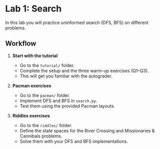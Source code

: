 # Lab 1: Search

In this lab you will practice uninformed search (DFS, BFS) on different problems.

## Workflow

1. **Start with the tutorial**  
   - Go to the `tutorial/` folder.  
   - Complete the setup and the three warm-up exercises (Q1–Q3).  
   - This will get you familiar with the autograder.

2. **Pacman exercises**  
   - Go to the `pacman/` folder.  
   - Implement DFS and BFS in `search.py`.  
   - Test them using the provided Pacman layouts.  

3. **Riddles exercises**  
   - Go to the `riddles/` folder.  
   - Define the state spaces for the River Crossing and Missionaries & Cannibals problems.  
   - Solve them with your DFS and BFS implementations.  
